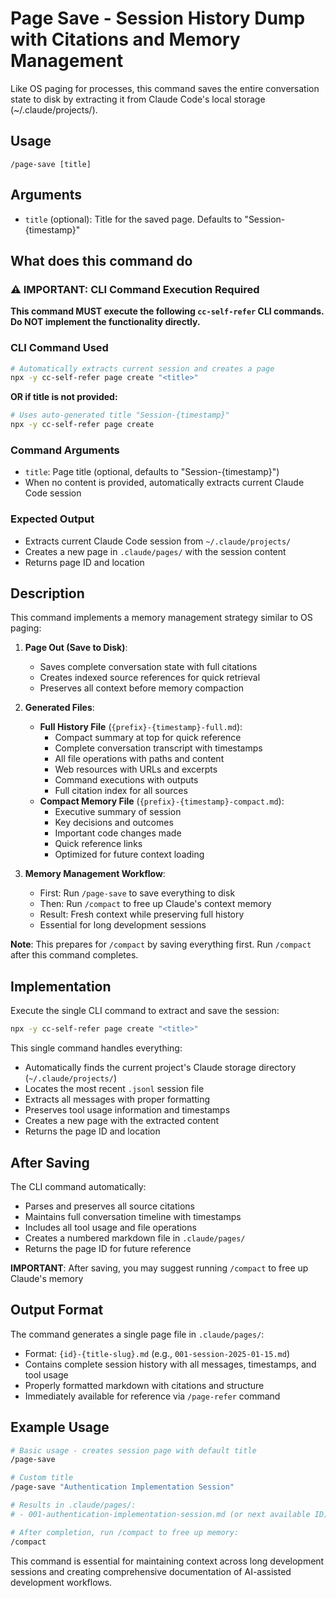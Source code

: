 # Page Save - Session History Dump with Citations and Memory Management

Like OS paging for processes, this command saves the entire conversation state to disk by extracting it from Claude Code's local storage (~/.claude/projects/).

## Usage

```
/page-save [title]
```

## Arguments

- `title` (optional): Title for the saved page. Defaults to "Session-{timestamp}"

## What does this command do

### ⚠️ IMPORTANT: CLI Command Execution Required

**This command MUST execute the following `cc-self-refer` CLI commands. Do NOT implement the functionality directly.**

### CLI Command Used

```bash
# Automatically extracts current session and creates a page
npx -y cc-self-refer page create "<title>"
```

**OR if title is not provided:**

```bash
# Uses auto-generated title "Session-{timestamp}"
npx -y cc-self-refer page create
```

### Command Arguments
- `title`: Page title (optional, defaults to "Session-{timestamp}")
- When no content is provided, automatically extracts current Claude Code session

### Expected Output
- Extracts current Claude Code session from `~/.claude/projects/`
- Creates a new page in `.claude/pages/` with the session content
- Returns page ID and location

## Description

This command implements a memory management strategy similar to OS paging:

1. **Page Out (Save to Disk)**:
   - Saves complete conversation state with full citations
   - Creates indexed source references for quick retrieval
   - Preserves all context before memory compaction

2. **Generated Files**:
   - **Full History File** (`{prefix}-{timestamp}-full.md`):
     - Compact summary at top for quick reference
     - Complete conversation transcript with timestamps
     - All file operations with paths and content
     - Web resources with URLs and excerpts
     - Command executions with outputs
     - Full citation index for all sources
   - **Compact Memory File** (`{prefix}-{timestamp}-compact.md`):
     - Executive summary of session
     - Key decisions and outcomes
     - Important code changes made
     - Quick reference links
     - Optimized for future context loading

3. **Memory Management Workflow**:
   - First: Run `/page-save` to save everything to disk
   - Then: Run `/compact` to free up Claude's context memory
   - Result: Fresh context while preserving full history
   - Essential for long development sessions

**Note**: This prepares for `/compact` by saving everything first. Run `/compact` after this command completes.

## Implementation

Execute the single CLI command to extract and save the session:

```bash
npx -y cc-self-refer page create "<title>"
```

This single command handles everything:
- Automatically finds the current project's Claude storage directory (`~/.claude/projects/`)
- Locates the most recent `.jsonl` session file
- Extracts all messages with proper formatting
- Preserves tool usage information and timestamps
- Creates a new page with the extracted content
- Returns the page ID and location

## After Saving

The CLI command automatically:
- Parses and preserves all source citations
- Maintains full conversation timeline with timestamps
- Includes all tool usage and file operations
- Creates a numbered markdown file in `.claude/pages/`
- Returns the page ID for future reference

**IMPORTANT**: After saving, you may suggest running `/compact` to free up Claude's memory

## Output Format

The command generates a single page file in `.claude/pages/`:

- Format: `{id}-{title-slug}.md` (e.g., `001-session-2025-01-15.md`)
- Contains complete session history with all messages, timestamps, and tool usage
- Properly formatted markdown with citations and structure
- Immediately available for reference via `/page-refer` command

## Example Usage

```bash
# Basic usage - creates session page with default title
/page-save

# Custom title
/page-save "Authentication Implementation Session"

# Results in .claude/pages/:
# - 001-authentication-implementation-session.md (or next available ID)

# After completion, run /compact to free up memory:
/compact
```

This command is essential for maintaining context across long development sessions and creating comprehensive documentation of AI-assisted development workflows.
